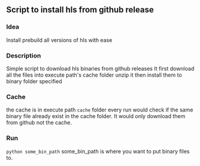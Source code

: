 ## Script to install hls from github release
### Idea
Install prebuild all versions of hls with ease
### Description
Simple script to download hls binaries from github releases
It first download all the files into execute path's cache folder unzip it
then install them to binary folder specified
### Cache
the cache is in execute path `cache` folder
every run would check if the same binary file already
exist in the cache folder. It would only download them from
github not the cache.  
### Run
`python some_bin_path`
some_bin_path is where you want to put binary files to.